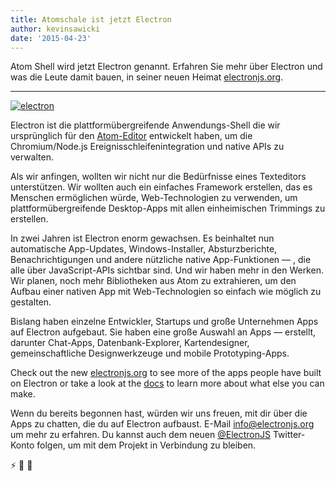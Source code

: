 ```yaml
---
title: Atomschale ist jetzt Electron
author: kevinsawicki
date: '2015-04-23'
---
```


Atom Shell wird jetzt Electron genannt. Erfahren Sie mehr über Electron und was die Leute damit bauen, in seiner neuen Heimat [electronjs.org](https://electronjs.org).

---

[![electron](https://cloud.githubusercontent.com/assets/671378/7396651/b7fae482-ee57-11e4-97a2-053515654c75.png)][electron]

Electron ist die plattformübergreifende Anwendungs-Shell die wir ursprünglich für den [Atom-Editor](https://atom.io) entwickelt haben, um die Chromium/Node.js Ereignisschleifenintegration und native APIs zu verwalten.

Als wir anfingen, wollten wir nicht nur die Bedürfnisse eines Texteditors unterstützen. Wir wollten auch ein einfaches Framework erstellen, das es Menschen ermöglichen würde, Web-Technologien zu verwenden, um plattformübergreifende Desktop-Apps mit allen einheimischen Trimmings zu erstellen.

In zwei Jahren ist Electron enorm gewachsen. Es beinhaltet nun automatische App-Updates, Windows-Installer, Absturzberichte, Benachrichtigungen und andere nützliche native App-Funktionen &mdash; , die alle über JavaScript-APIs sichtbar sind. Und wir haben mehr in den Werken. Wir planen, noch mehr Bibliotheken aus Atom zu extrahieren, um den Aufbau einer nativen App mit Web-Technologien so einfach wie möglich zu gestalten.

Bislang haben einzelne Entwickler, Startups und große Unternehmen Apps auf Electron aufgebaut. Sie haben eine große Auswahl an Apps &mdash; erstellt, darunter Chat-Apps, Datenbank-Explorer, Kartendesigner, gemeinschaftliche Designwerkzeuge und mobile Prototyping-Apps.

Check out the new [electronjs.org][electron] to see more of the apps people have built on Electron or take a look at the [docs][docs] to learn more about what else you can make.

Wenn du bereits begonnen hast, würden wir uns freuen, mit dir über die Apps zu chatten, die du auf Electron aufbaust. E-Mail [info@electronjs.org](mailto:info@electronjs.org?Subject=Electron) um mehr zu erfahren. Du kannst auch dem neuen [@ElectronJS](https://twitter.com/electronjs) Twitter-Konto folgen, um mit dem Projekt in Verbindung zu bleiben.

:zap: :blue_heart: :electric_plug:

[docs]: https://github.com/electron/electron/tree/main/docs#readme
[electron]: https://electronjs.org
[electron]: https://electronjs.org
